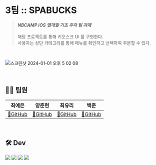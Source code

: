 # 3팀 :: SPABUCKS

> ***NBCAMP iOS 앱개발 기초 주차 팀 과제*** <br/><br/>
> 해당 프로젝트를 통해 키오스크 UI 를 구현한다. <br/>
> 사용자는 상단 카테고리를 통해 메뉴를 확인하고 선택하여 주문할 수 있다.

<br/>

![스크린샷 2024-01-01 오후 5 02 08](https://github.com/NBCAMP-kiosk-team3/iOS/assets/107637741/5fffd30a-4f4e-4c1a-b2ed-5a29ad1c196c)


<br/>

## 🙋‍♀️ 팀원



| 최예은 | 양준현 | 최유리 | 백준 |
| --- | --- | --- | --- |
| [🔗GitHub](https://github.com/yenny42) |  [🔗GitHub](https://github.com/cantabilano) |  [🔗GitHub](https://github.com/Yu-RiChoi?tab=repositories)|  [🔗GitHub](https://github.com/joonBaek12) |


<br/>


## 🛠 Dev

<img src="https://img.shields.io/badge/swift-F05138?style=for-the-badge&logo=swift&logoColor=white"> <img src="https://img.shields.io/badge/xcode-147EFB?style=for-the-badge&logo=xcode&logoColor=white">
<img src="https://img.shields.io/badge/git-F05032?style=for-the-badge&logo=git&logoColor=white">
<img src="https://img.shields.io/badge/github-181717?style=for-the-badge&logo=github&logoColor=white">
